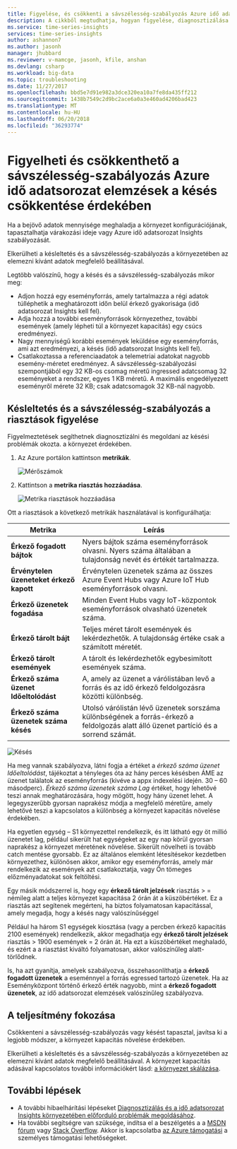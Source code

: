 ```yaml
---
title: Figyelése, és csökkenti a sávszélesség-szabályozás Azure idő adatsorozat insightsban |} Microsoft Docs
description: A cikkből megtudhatja, hogyan figyelése, diagnosztizálása és csökkenthető a késleltetés és a sávszélesség-szabályozás Azure idő adatsorozat Insights okozó teljesítményproblémákat.
ms.service: time-series-insights
services: time-series-insights
author: ashannon7
ms.author: jasonh
manager: jhubbard
ms.reviewer: v-mamcge, jasonh, kfile, anshan
ms.devlang: csharp
ms.workload: big-data
ms.topic: troubleshooting
ms.date: 11/27/2017
ms.openlocfilehash: bbd5e7d91e982a3dce320ea10a7fe8da435ff212
ms.sourcegitcommit: 1438b7549c2d9bc2ace6a0a3e460ad4206bad423
ms.translationtype: MT
ms.contentlocale: hu-HU
ms.lasthandoff: 06/20/2018
ms.locfileid: "36293774"
---
```

# <a name="monitor-and-mitigate-throttling-to-reduce-latency-in-azure-time-series-insights"></a>Figyelheti és csökkenthető a sávszélesség-szabályozás Azure idő adatsorozat elemzések a késés csökkentése érdekében
Ha a bejövő adatok mennyisége meghaladja a környezet konfigurációjának, tapasztalhatja várakozási ideje vagy Azure idő adatsorozat Insights szabályozását.

Elkerülheti a késleltetés és a sávszélesség-szabályozás a környezetében az elemezni kívánt adatok megfelelő beállításával.

Legtöbb valószínű, hogy a késés és a sávszélesség-szabályozás mikor meg:

- Adjon hozzá egy eseményforrás, amely tartalmazza a régi adatok túlléphetik a meghatározott időn belül érkező gyakorisága (idő adatsorozat Insights kell fel).
- Adja hozzá a további eseményforrások környezethez, további események (amely lépheti túl a környezet kapacitás) egy csúcs eredményezi.
- Nagy mennyiségű korábbi események leküldése egy eseményforrás, ami azt eredményezi, a késés (idő adatsorozat Insights kell fel).
- Csatlakoztassa a referenciaadatok a telemetriai adatokat nagyobb esemény-méretet eredményez.  A sávszélesség-szabályozási szempontjából egy 32 KB-os csomag méretű ingressed adatcsomag 32 eseményeket a rendszer, egyes 1 KB méretű. A maximális engedélyezett eseményről mérete 32 KB; csak adatcsomagok 32 KB-nál nagyobb.


## <a name="monitor-latency-and-throttling-with-alerts"></a>Késleltetés és a sávszélesség-szabályozás a riasztások figyelése

Figyelmeztetések segíthetnek diagnosztizálni és megoldani az késési problémák okozta. a környezet érdekében. 

1. Az Azure portálon kattintson **metrikák**. 

   ![Mérőszámok](media/environment-mitigate-latency/add-metrics.png)

2. Kattintson a **metrika riasztás hozzáadása**.  

    ![Metrika riasztások hozzáadása](media/environment-mitigate-latency/add-metric-alert.png)

Ott a riasztások a következő metrikák használatával is konfigurálhatja:

|Metrika  |Leírás  |
|---------|---------|
|**Érkező fogadott bájtok**     | Nyers bájtok száma eseményforrások olvasni. Nyers száma általában a tulajdonság nevét és értékét tartalmazza.  |  
|**Érvénytelen üzeneteket érkező kapott**     | Érvénytelen üzenetek száma az összes Azure Event Hubs vagy Azure IoT Hub eseményforrások olvasni.      |
|**Érkező üzenetek fogadása**   | Minden Event Hubs vagy IoT-központok eseményforrások olvasható üzenetek száma.        |
|**Érkező tárolt bájt**     | Teljes méret tárolt események és lekérdezhetők. A tulajdonság értéke csak a számított méretét.        |
|**Érkező tárolt események**     |   A tárolt és lekérdezhetők egybesimított események száma.      |
|**Érkező száma üzenet Időeltolódást**    |  A, amely az üzenet a várólistában levő a forrás és az idő érkező feldolgozásra közötti különbség.      |
|**Érkező száma üzenetek száma késés**    |  Utolsó várólistán lévő üzenetek sorszáma különbségének a forrás-érkező a feldolgozás alatt álló üzenet partíció és a sorrend számát.      |


![Késés](media/environment-mitigate-latency/latency.png)

Ha meg vannak szabályozva, látni fogja a értéket a *érkező száma üzenet Időeltolódást*, tájékoztat a tényleges óta az hány perces késésben ÁME az üzenet találatok az eseményforrás (kivéve a appx indexelési idején. 30 – 60 másodperc).  *Érkező száma üzenetek száma Lag* értéket, hogy lehetővé teszi annak meghatározására, hogy mögött, hogy hány üzenet lehet.  A legegyszerűbb gyorsan naprakész módja a megfelelő méretűre, amely lehetővé teszi a kapcsolatos a különbség a környezet kapacitás növelése érdekében.  

Ha egyetlen egység – S1 környezettel rendelkezik, és itt látható egy öt millió üzenetet lag, például sikerült hat egységeket az egy nap körül gyorsan naprakész a környezet méretének növelése.  Sikerült növelheti is tovább catch mentése gyorsabb.  Ez az általános elemként létesítésekor kezdetben környezethez, különösen akkor, amikor egy eseményforrás, amely már rendelkezik az események azt csatlakoztatja, vagy Ön tömeges előzményadatokat sok feltöltési.

Egy másik módszerrel is, hogy egy **érkező tárolt jelzések** riasztás > = némileg alatt a teljes környezet kapacitása 2 órán át a küszöbértéket.  Ez a riasztás azt segítenek megérteni, ha biztos folyamatosan kapacitással, amely megadja, hogy a késés nagy valószínűséggel  

Például ha három S1 egységek kiosztása (vagy a percben érkező kapacitás 2100 események) rendelkezik, akkor megadhatja egy **érkező tárolt jelzések** riasztás > 1900 események = 2 órán át. Ha ezt a küszöbértéket meghaladó, és ezért a a riasztást kiváltó folyamatosan, akkor valószínűleg alatt-törlődnek.  

Is, ha azt gyanítja, amelyek szabályozva, összehasonlíthatja a **érkező fogadott üzenetek** a eseménnyel a forrás egressed tartozó üzenetek.  Ha az Eseményközpont történő érkező érték nagyobb, mint a **érkező fogadott üzenetek**, az idő adatsorozat elemzések valószínűleg szabályozva.

## <a name="improving-performance"></a>A teljesítmény fokozása 
Csökkenteni a sávszélesség-szabályozás vagy késést tapasztal, javítsa ki a legjobb módszer, a környezet kapacitás növelése érdekében. 

Elkerülheti a késleltetés és a sávszélesség-szabályozás a környezetében az elemezni kívánt adatok megfelelő beállításával. A környezet kapacitás adásával kapcsolatos további információkért lásd: [a környezet skálázása](time-series-insights-how-to-scale-your-environment.md).

## <a name="next-steps"></a>További lépések
- A további hibaelhárítási lépéseket [Diagnosztizálás és a idő adatsorozat Insights környezetében előforduló problémák megoldásához](time-series-insights-diagnose-and-solve-problems.md).
- Ha további segítségre van szüksége, indítsa el a beszélgetés a a [MSDN fórum](https://social.msdn.microsoft.com/Forums/home?forum=AzureTimeSeriesInsights) vagy [Stack Overflow](https://stackoverflow.com/questions/tagged/azure-timeseries-insights). Akkor is kapcsolatba [az Azure támogatási](https://azure.microsoft.com/support/options/) a személyes támogatási lehetőségeket.
